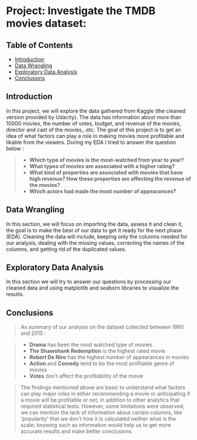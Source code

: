 
# Project: Investigate the TMDB movies dataset:

## Table of Contents
<ul>
<li><a href="#intro">Introduction</a></li>
<li><a href="#wrangling">Data Wrangling</a></li>
<li><a href="#eda">Exploratory Data Analysis</a></li>
<li><a href="#conclusions">Conclusions</a></li>
</ul>

<a id='intro'></a>
## Introduction

In this project, we will explore the data gathered from Kaggle (the cleaned version provided by Udacity). The data has information about more than 10000 movies, the number of votes, budget, and revenue of the movies, director and cast of the movies,..etc. The goal of this project is to get an idea of what factors can play a role in making movies more profitable and likable from the viewers. During my EDA I tried to answer the question below :
 
> * **Which type of movies is the most-watched from year to year?**
> * **What types of movies are associated with a higher rating?**
> * **What kind of properties are associated with movies that have high revenue? How these properties are affecting the revenue of the movies?**
> * **Which actors had made the most number of appearances?**


<a id='wrangling'></a>
## Data Wrangling

In this section, we will focus on importing the data, assess it and clean it, the goal is to make the best of our data to get it ready for the next phase (EDA). Cleaning the data will include, keeping only the columns needed for our analysis, dealing with the missing values, correcting the names of the columns, and getting rid of the duplicated values.

<a id='eda'></a>
## Exploratory Data Analysis

In this section we will try to answer our questions by processing our cleaned data and using matplotlib and seaborn libraries to visualize the results.

<a id='conclusions'></a>
## Conclusions

> As summary of our analysis on the dataset collected between 1960 and 2015 :

> * **Drama** has been the most watched type of movies 
> * **The Shawshank Redemption** is the highest rated movie 
> * **Robert De Niro** has the highest number of appearances in movies 
> * **Action** and **Comedy** tend to be the most profitable genre of movies
> * **Votes** don't affect the profitability of the movie

>The findings mentioned above are basic to understand what factors can play major roles in either recommending a movie or anticipating if a movie will be profitable or not, in addition to other analytics that required statistical tests. However, some limitations were observed, we can mention the lack of information about certain columns,  like 'popularity' that we don't how it is calculated neither what is the scale; knowing such as information would help us to get more accurate results and make better conclusions.

